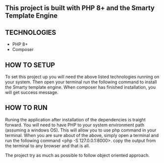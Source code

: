 ## This project is built with PHP 8+ and the Smarty Template Engine

## TECHNOLOGIES
- PHP 8+
- Composer

## HOW TO SETUP
To set this project up you will need the above listed technologies running on your system.
Then open your terminal run the following command <composer update> to install the Smarty template engine. When composer has finished installation, you will get success message.

## HOW TO RUN
Runing the application after installation of the dependencies is traight forward. You will need to have PHP to your system environment path (assuming a windows OS). This will allow you to use php command in your terminal. When you are sure about of the above, simply open a terminal and run the following command <php -S 127.0.0.1:8000>. copy the output from the terminal to any browser and that is all.


The project try as much as possible to follow object oriented approach.


